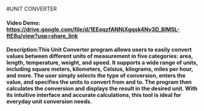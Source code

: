 #UNIT CONVERTER
#### Video Demo: https://drive.google.com/file/d/1EEeqzfANNjXgqsk4Nv3D_8lMSL-ftE8u/view?usp=share_link
 #### Description:This Unit Converter program allows users to easily convert values between different units of measurement in five categories: area, length, temperature, weight, and speed. It supports a wide range of units, including square meters, kilometers, Celsius, kilograms, miles per hour, and more. The user simply selects the type of conversion, enters the value, and specifies the units to convert from and to. The program then calculates the conversion and displays the result in the desired unit. With its intuitive interface and accurate calculations, this tool is ideal for everyday unit conversion needs.



